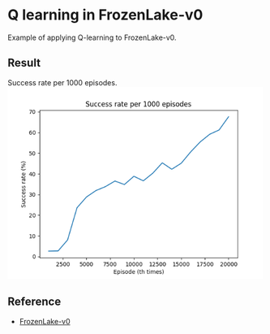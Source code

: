 # Q learning in FrozenLake-v0

Example of applying Q-learning to FrozenLake-v0.

## Result

Success rate per 1000 episodes.<br/>
![result](success_rate.png)</br>

## Reference

- [FrozenLake-v0](https://gym.openai.com/envs/FrozenLake-v0/)
